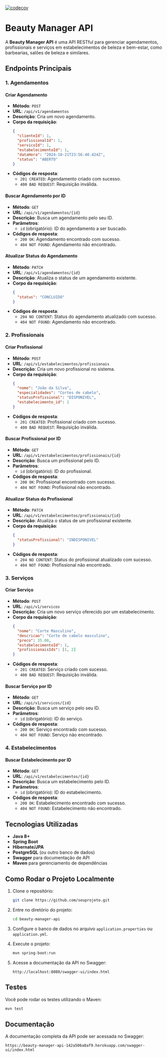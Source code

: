 

[![codecov](https://codecov.io/gh/guilhermeayusso/beauty-manager-api/branch/main/graph/badge.svg)](https://codecov.io/gh/guilhermeayusso/beauty-manager-api)


# Beauty Manager API

A **Beauty Manager API** é uma API RESTful para gerenciar agendamentos, profissionais e serviços em estabelecimentos de beleza e bem-estar, como barbearias, salões de beleza e similares.

## Endpoints Principais

### **1. Agendamentos**

#### Criar Agendamento
- **Método**: `POST`
- **URL**: `/api/v1/agendamentos`
- **Descrição**: Cria um novo agendamento.
- **Corpo da requisição**:
  ```json
  {
    "clienteId": 1,
    "profissionalId": 1,
    "servicoId": 1,
    "estabelecimentoId": 1,
    "dataHora": "2024-10-21T23:56:40.424Z",
    "status": "ABERTO"
  }
  ```
- **Códigos de resposta**:
    - `201 CREATED`: Agendamento criado com sucesso.
    - `400 BAD REQUEST`: Requisição inválida.

#### Buscar Agendamento por ID
- **Método**: `GET`
- **URL**: `/api/v1/agendamentos/{id}`
- **Descrição**: Busca um agendamento pelo seu ID.
- **Parâmetros**:
    - `id` (obrigatório): ID do agendamento a ser buscado.
- **Códigos de resposta**:
    - `200 OK`: Agendamento encontrado com sucesso.
    - `404 NOT FOUND`: Agendamento não encontrado.

#### Atualizar Status do Agendamento
- **Método**: `PATCH`
- **URL**: `/api/v1/agendamentos/{id}`
- **Descrição**: Atualiza o status de um agendamento existente.
- **Corpo da requisição**:
  ```json
  {
    "status": "CONCLUIDO"
  }
  ```
- **Códigos de resposta**:
    - `204 NO CONTENT`: Status do agendamento atualizado com sucesso.
    - `404 NOT FOUND`: Agendamento não encontrado.

### **2. Profissionais**

#### Criar Profissional
- **Método**: `POST`
- **URL**: `/api/v1/estabelecimentos/profissionais`
- **Descrição**: Cria um novo profissional no sistema.
- **Corpo da requisição**:
  ```json
  {
    "nome": "João da Silva",
    "especialidades": "Cortes de cabelo",
    "statusProfissional": "DISPONIVEL",
    "estabelecimento_id": 1
  }
  ```
- **Códigos de resposta**:
    - `201 CREATED`: Profissional criado com sucesso.
    - `400 BAD REQUEST`: Requisição inválida.

#### Buscar Profissional por ID
- **Método**: `GET`
- **URL**: `/api/v1/estabelecimentos/profissionais/{id}`
- **Descrição**: Busca um profissional pelo ID.
- **Parâmetros**:
    - `id` (obrigatório): ID do profissional.
- **Códigos de resposta**:
    - `200 OK`: Profissional encontrado com sucesso.
    - `404 NOT FOUND`: Profissional não encontrado.

#### Atualizar Status do Profissional
- **Método**: `PATCH`
- **URL**: `/api/v1/estabelecimentos/profissionais/{id}`
- **Descrição**: Atualiza o status de um profissional existente.
- **Corpo da requisição**:
  ```json
  {
    "statusProfissional": "INDISPONIVEL"
  }
  ```
- **Códigos de resposta**:
    - `204 NO CONTENT`: Status do profissional atualizado com sucesso.
    - `404 NOT FOUND`: Profissional não encontrado.

### **3. Serviços**

#### Criar Serviço
- **Método**: `POST`
- **URL**: `/api/v1/servicos`
- **Descrição**: Cria um novo serviço oferecido por um estabelecimento.
- **Corpo da requisição**:
  ```json
  {
    "nome": "Corte Masculino",
    "descricao": "Corte de cabelo masculino",
    "preco": 35.00,
    "estabelecimentoId": 1,
    "profissionaisIds": [1, 2]
  }
  ```
- **Códigos de resposta**:
    - `201 CREATED`: Serviço criado com sucesso.
    - `400 BAD REQUEST`: Requisição inválida.

#### Buscar Serviço por ID
- **Método**: `GET`
- **URL**: `/api/v1/servicos/{id}`
- **Descrição**: Busca um serviço pelo seu ID.
- **Parâmetros**:
    - `id` (obrigatório): ID do serviço.
- **Códigos de resposta**:
    - `200 OK`: Serviço encontrado com sucesso.
    - `404 NOT FOUND`: Serviço não encontrado.

### **4. Estabelecimentos**

#### Buscar Estabelecimento por ID
- **Método**: `GET`
- **URL**: `/api/v1/estabelecimentos/{id}`
- **Descrição**: Busca um estabelecimento pelo ID.
- **Parâmetros**:
    - `id` (obrigatório): ID do estabelecimento.
- **Códigos de resposta**:
    - `200 OK`: Estabelecimento encontrado com sucesso.
    - `404 NOT FOUND`: Estabelecimento não encontrado.

## Tecnologias Utilizadas

- **Java 8+**
- **Spring Boot**
- **Hibernate/JPA**
- **PostgreSQL** (ou outro banco de dados)
- **Swagger** para documentação de API
- **Maven** para gerenciamento de dependências

## Como Rodar o Projeto Localmente

1. Clone o repositório:
   ```bash
   git clone https://github.com/seuprojeto.git
   ```

2. Entre no diretório do projeto:
   ```bash
   cd beauty-manager-api
   ```

3. Configure o banco de dados no arquivo `application.properties` ou `application.yml`.

4. Execute o projeto:
   ```bash
   mvn spring-boot:run
   ```

5. Acesse a documentação da API no Swagger:
   ```
   http://localhost:8080/swagger-ui/index.html
   ```

## Testes

Você pode rodar os testes utilizando o Maven:
```bash
mvn test
```

## Documentação

A documentação completa da API pode ser acessada no Swagger:
```
https://beauty-manager-api-142a506a8af9.herokuapp.com/swagger-ui/index.html
```
